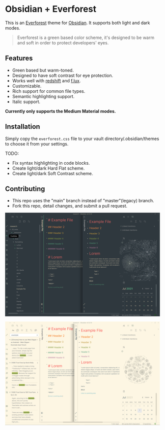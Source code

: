 # Obsidian + Everforest

This is an [Everforest](https://github.com/sainnhe/everforest-vscode) theme for
[Obsidian](https://obsidian.md). It supports both light and dark modes.

> Everforest is a green based color scheme, it's designed to be warm and soft in order to protect developers' eyes.

## Features

- Green based but warm-toned.
- Designed to have soft contrast for eye protection.
- Works well with [redshift](https://github.com/jonls/redshift) and [f.lux](https://justgetflux.com).
- Customizable.
- Rich support for common file types.
- Semantic highlighting support.
- Italic support.

**Currently only supports the Medium Material modes.**
## Installation
Simply copy the `everforest.css` file to your vault directory/.obsidian/themes to choose it from your settings.

TODO:
- Fix syntax highlighting in code blocks.
- Create light/dark Hard Flat scheme.
- Create light/dark Soft Contrast scheme.

## Contributing
- This repo uses the "main" branch instead of "master"(legacy) branch.
- Fork this repo, detail changes, and submit a pull request.


![](dark_v2.png)

![](light_v2.png)